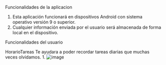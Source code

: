 Funcionalidades de la aplicacion

1. Esta aplicación funcionará en dispositivos Android con sistema operativo versión 9 o superior.
2. Cualquier información enviada por el usuario será almacenada de forma local en el dispositivo.

Funcionalidades del usuario

HorarioTareas Te ayudara a poder recordar tareas diarias que muchas veces olvidamos.
1. 
![image](https://github.com/DavidMunozd21/PrimerEntrega/assets/124848367/5f99b5f3-a505-4171-b855-362e2ca2786a)
